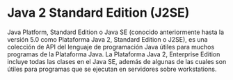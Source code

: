 # Java 2 Standard Edition (J2SE)

Java Platform, Standard Edition o Java SE (conocido anteriormente hasta la versión 5.0 como Plataforma Java 2, Standard Edition o J2SE), es una colección de API del lenguaje de programación Java útiles para muchos programas de la Plataforma Java. La Plataforma Java 2, Enterprise Edition incluye todas las clases en el Java SE, además de algunas de las cuales son útiles para programas que se ejecutan en servidores sobre workstations.
